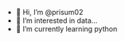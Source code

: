 - 👋 Hi, I’m @prisum02
- 👀 I’m interested in data...
- 🌱 I’m currently learning python

<!---
prisum02/prisum02 is a ✨ special ✨ repository because its `README.md` (this file) appears on your GitHub profile.
You can click the Preview link to take a look at your changes.
--->
